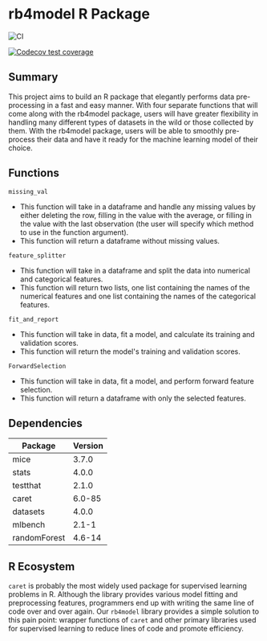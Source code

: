 
<!-- README.md is generated from README.Rmd. Please edit that file -->

# rb4model R Package

![CI](https://github.com/UBC-MDS/rb4model/workflows/CI/badge.svg)
<!-- badges: start -->
[![Codecov test coverage](https://codecov.io/gh/UBC-MDS/rb4model/branch/master/graph/badge.svg)](https://codecov.io/gh/UBC-MDS/rb4model?branch=master)
<!-- badges: end -->

## Summary

This project aims to build an R package that elegantly
performs data pre-processing in a fast and easy manner. With four
separate functions that will come along with the rb4model package, users
will have greater flexibility in handling many different types of
datasets in the wild or those collected by them. With the rb4model package,
users will be able to smoothly pre-process their data and have it ready
for the machine learning model of their choice.

## Functions

`missing_val`
- This function will take in a dataframe and handle any missing values by either deleting the row, filling in the value with the average, or filling in the value with the last observation (the user will specify which method to use in the function argument).
- This function will return a dataframe without missing values.

`feature_splitter`
- This function will take in a dataframe and split the data into numerical and categorical features.
- This function will return two lists, one list containing the names of the numerical features and one list containing the names of the categorical features.

`fit_and_report`
- This function will take in data, fit a model, and calculate its training and validation scores.
- This function will return the model's training and validation scores.

`ForwardSelection`
- This function will take in data, fit a model, and perform forward feature selection.
- This function will return a dataframe with only the selected features.

## Dependencies
|Package|Version|
|-------|-------|
|mice|3.7.0|
|stats|4.0.0|
|testthat|2.1.0|
|caret|6.0-85|
|datasets|4.0.0|
|mlbench|2.1-1|
|randomForest|4.6-14|
    
## R Ecosystem

`caret` is probably the most widely used package for supervised learning problems in R. Although the library provides various model fitting and preprocessing features, programmers end up with writing the same line of code over and over again. Our `rb4model` library provides a simple solution to this pain point: wrapper functions of `caret` and other primary libraries used for supervised learning to reduce lines of code and promote efficiency.
